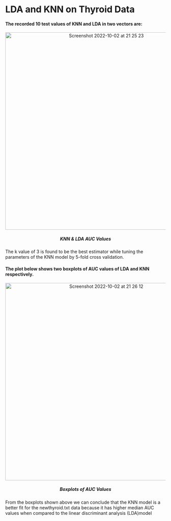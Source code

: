 # LDA and KNN on Thyroid Data

#### The recorded 10 test values of KNN and LDA in two vectors are:  

<p align="center">
<img width="619" alt="Screenshot 2022-10-02 at 21 25 23" src="https://user-images.githubusercontent.com/66077662/193474753-d95e1af6-642b-41ac-a208-dfb4ad7410b6.png">
</p>
<h5 align="center">KNN & LDA AUC Values</h5>

The k value of 3 is found to be the best estimator while tuning the parameters of the KNN model by 5-fold cross validation.  

#### The plot below shows two boxplots of AUC values of LDA and KNN respectively.  

<p align="center">
<img width="619" alt="Screenshot 2022-10-02 at 21 26 12" src="https://user-images.githubusercontent.com/66077662/193474791-99386682-458e-477e-b982-c9f31ebf68fc.png">
</p>
<h5 align="center">Boxplots of AUC Values</h5>

From the boxplots shown above we can conclude that the KNN model is a better fit for the newthyroid.txt data because it has higher median AUC values when compared to the linear discriminant analysis (LDA)model 
